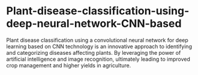 # Plant-disease-classification-using-deep-neural-network-CNN-based
Plant disease classification using a convolutional neural network for deep learning based on CNN technology is an innovative approach to identifying and categorizing diseases affecting plants. By leveraging the power of artificial intelligence and image recognition, ultimately leading to improved crop management and higher yields in agriculture.
